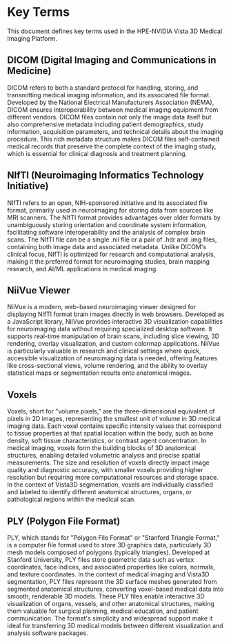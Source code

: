 # Key Terms

This document defines key terms used in the HPE-NVIDIA Vista 3D Medical Imaging Platform.

## DICOM (Digital Imaging and Communications in Medicine)

DICOM refers to both a standard protocol for handling, storing, and transmitting medical imaging information, and its associated file format. Developed by the National Electrical Manufacturers Association (NEMA), DICOM ensures interoperability between medical imaging equipment from different vendors. DICOM files contain not only the image data itself but also comprehensive metadata including patient demographics, study information, acquisition parameters, and technical details about the imaging procedure. This rich metadata structure makes DICOM files self-contained medical records that preserve the complete context of the imaging study, which is essential for clinical diagnosis and treatment planning.

## NIfTI (Neuroimaging Informatics Technology Initiative)

NIfTI refers to an open, NIH-sponsored initiative and its associated file format, primarily used in neuroimaging for storing data from sources like MRI scanners. The NIfTI format provides advantages over older formats by unambiguously storing orientation and coordinate system information, facilitating software interoperability and the analysis of complex brain scans. The NIfTI file can be a single .nii file or a pair of .hdr and .img files, containing both image data and associated metadata. Unlike DICOM's clinical focus, NIfTI is optimized for research and computational analysis, making it the preferred format for neuroimaging studies, brain mapping research, and AI/ML applications in medical imaging.

## NiiVue Viewer

NiiVue is a modern, web-based neuroimaging viewer designed for displaying NIfTI format brain images directly in web browsers. Developed as a JavaScript library, NiiVue provides interactive 3D visualization capabilities for neuroimaging data without requiring specialized desktop software. It supports real-time manipulation of brain scans, including slice viewing, 3D rendering, overlay visualization, and custom colormap applications. NiiVue is particularly valuable in research and clinical settings where quick, accessible visualization of neuroimaging data is needed, offering features like cross-sectional views, volume rendering, and the ability to overlay statistical maps or segmentation results onto anatomical images.

## Voxels

Voxels, short for "volume pixels," are the three-dimensional equivalent of pixels in 2D images, representing the smallest unit of volume in 3D medical imaging data. Each voxel contains specific intensity values that correspond to tissue properties at that spatial location within the body, such as bone density, soft tissue characteristics, or contrast agent concentration. In medical imaging, voxels form the building blocks of 3D anatomical structures, enabling detailed volumetric analysis and precise spatial measurements. The size and resolution of voxels directly impact image quality and diagnostic accuracy, with smaller voxels providing higher resolution but requiring more computational resources and storage space. In the context of Vista3D segmentation, voxels are individually classified and labeled to identify different anatomical structures, organs, or pathological regions within the medical scan.

## PLY (Polygon File Format)

PLY, which stands for "Polygon File Format" or "Stanford Triangle Format," is a computer file format used to store 3D graphics data, particularly 3D mesh models composed of polygons (typically triangles). Developed at Stanford University, PLY files store geometric data such as vertex coordinates, face indices, and associated properties like colors, normals, and texture coordinates. In the context of medical imaging and Vista3D segmentation, PLY files represent the 3D surface meshes generated from segmented anatomical structures, converting voxel-based medical data into smooth, renderable 3D models. These PLY files enable interactive 3D visualization of organs, vessels, and other anatomical structures, making them valuable for surgical planning, medical education, and patient communication. The format's simplicity and widespread support make it ideal for transferring 3D medical models between different visualization and analysis software packages.
